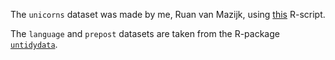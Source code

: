 The `unicorns` dataset was made by me, Ruan van Mazijk, using [this](R/generate-data-for-day-1.R) R-script.

The `language` and `prepost` datasets are taken from the R-package [`untidydata`](https://www.jvcasillas.com/untidydata/).
